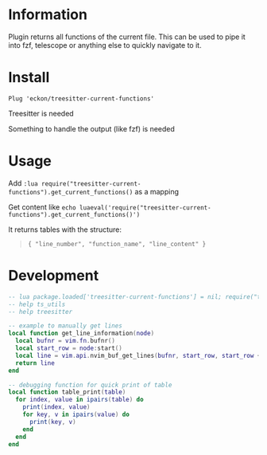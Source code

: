 # Information

Plugin returns all functions of the current file.
This can be used to pipe it into fzf, telescope or anything else to quickly navigate to it.


# Install

`Plug 'eckon/treesitter-current-functions'`

Treesitter is needed

Something to handle the output (like fzf) is needed


# Usage

Add `:lua require("treesitter-current-functions").get_current_functions()` as a mapping

Get content like `echo luaeval('require("treesitter-current-functions").get_current_functions()')`

It returns tables with the structure:
> `{ "line_number", "function_name", "line_content" }`


# Development

```lua
-- lua package.loaded['treesitter-current-functions'] = nil; require("treesitter-current-functions").get_current_functions()
-- help ts_utils
-- help treesitter

-- example to manually get lines
local function get_line_information(node)
  local bufnr = vim.fn.bufnr()
  local start_row = node:start()
  local line = vim.api.nvim_buf_get_lines(bufnr, start_row, start_row + 1, false)[1]
  return line
end

-- debugging function for quick print of table
local function table_print(table)
  for index, value in ipairs(table) do
    print(index, value)
    for key, v in ipairs(value) do
      print(key, v)
    end
  end
end
```
